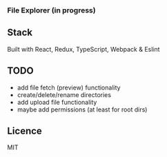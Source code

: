 ### File Explorer (in progress)

## Stack
Built with React, Redux, TypeScript, Webpack & Eslint

## TODO
- add file fetch (preview) functionality
- create/delete/rename directories
- add upload file functionality
- maybe add permissions (at least for root dirs)

## Licence
MIT
